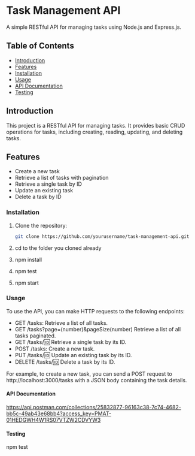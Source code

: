 # Task Management API

A simple RESTful API for managing tasks using Node.js and Express.js.

## Table of Contents

- [Introduction](#introduction)
- [Features](#features)
- [Installation](#installation)
- [Usage](#usage)
- [API Documentation](#api-documentation)
- [Testing](#testing)

## Introduction

This project is a RESTful API for managing tasks. It provides basic CRUD operations for tasks, including creating, reading, updating, and deleting tasks.

## Features

- Create a new task
- Retrieve a list of tasks with pagination
- Retrieve a single task by ID
- Update an existing task
- Delete a task by ID

### Installation

1. Clone the repository:

   ```bash
   git clone https://github.com/yourusername/task-management-api.git

2. cd to the folder you cloned already 
3. npm install
4. npm test
5. npm start

### Usage 

To use the API, you can make HTTP requests to the following endpoints:

- GET /tasks: Retrieve a list of all tasks.
- GET /tasks?page=(number)&pageSize(number) Retrieve a list of all tasks paginated.
- GET /tasks/:id: Retrieve a single task by its ID.
- POST /tasks: Create a new task.
- PUT /tasks/:id: Update an existing task by its ID.
- DELETE /tasks/:id: Delete a task by its ID.

For example, to create a new task, you can send a POST request to http://localhost:3000/tasks with a JSON body containing the task details.

#### API Documentation

https://api.postman.com/collections/25832877-96163c38-7c74-4682-bb5c-49ab43e68bb4?access_key=PMAT-01HEDGWH4W1RS07VTZW2CDVYW3

#### Testing

npm test
